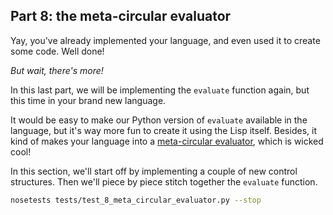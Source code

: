 ## Part 8: the meta-circular evaluator

Yay, you've already implemented your language, and even used it to create some code. Well done!

*But wait, there's more!*

In this last part, we will be implementing the `evaluate` function again, but this time in your brand new language.

It would be easy to make our Python version of `evaluate` available in the language, but it's way more fun to create it using the Lisp itself. 
Besides, it kind of makes your language into a [meta-circular evaluator][meta-circular], which is wicked cool!

In this section, we'll start off by implementing a couple of new control structures. 
Then we'll piece by piece stitch together the `evaluate` function.

```bash
nosetests tests/test_8_meta_circular_evaluator.py --stop
```


[meta-circular]: http://en.wikipedia.org/wiki/Meta-circular_evaluator

